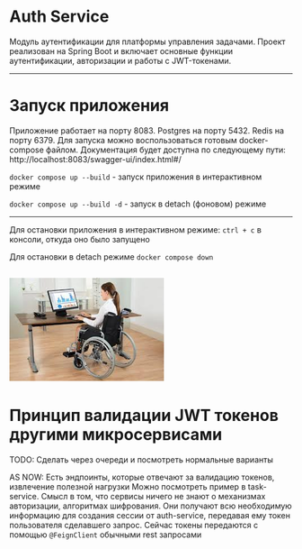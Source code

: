 # Auth Service

Модуль аутентификации для платформы управления задачами. 
Проект реализован на Spring Boot и включает основные функции
аутентификации, авторизации и работы с JWT-токенами.

---
# Запуск приложения
Приложение работает на порту 8083. Postgres на порту 5432. Redis на порту 6379.
Для запуска можно воспользоваться готовым docker-compose файлом.
Документация будет доступна по следующему пути: http://localhost:8083/swagger-ui/index.html#/

`docker compose up --build` - запуск приложения в интерактивном режиме

`docker compose up --build -d` - запуск в detach (фоновом) режиме

---
Для остановки приложения в интерактивном режиме: `ctrl + c` в консоли, откуда оно было запущено

Для остановки в detach режиме `docker compose down`

![alt text](image-1.png)
---
# Принцип валидации JWT токенов другими микросервисами
TODO: Сделать через очереди и посмотреть нормальные варианты

AS NOW:
Есть эндпоинты, которые отвечают за валидацию токенов, извлечение полезной нагрузки
Можно посмотреть пример в task-service. Смысл в том, что сервисы ничего не знают о 
механизмах авторизации, алгоритмах шифрования. Они получают всю необходимую информацию
для создания сессии от auth-service, передавая ему токен пользователя сделавшего запрос.
Сейчас токены передаются с помощью `@FeignClient` обычными rest запросами